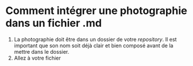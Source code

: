 # Comment intégrer une photographie dans un fichier .md

1. La photographie doit être dans un dossier de votre *repository*. Il est important que son nom soit déjà clair et bien composé avant de la mettre dans le dossier.
2. Allez à votre fichier 
